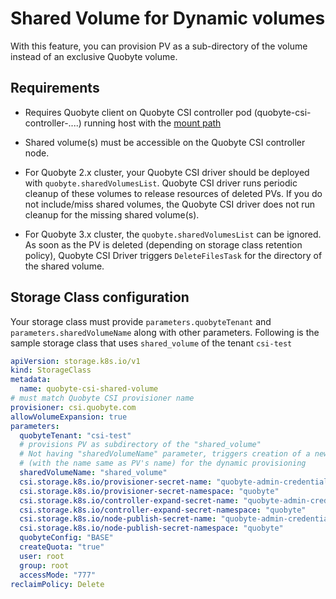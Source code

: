 # Shared Volume for Dynamic volumes

With this feature, you can provision PV as a sub-directory of the volume instead of an
exclusive Quobyte volume.

## Requirements

* Requires Quobyte client on Quobyte CSI controller pod (quobyte-csi-controller-....) running host
  with the [mount path](https://github.com/quobyte/quobyte-csi-driver/blob/v1.8.4/csi-driver-templates/values.yaml#L21)

* Shared volume(s) must be accessible on the Quobyte CSI controller node.

* For Quobyte 2.x cluster, your Quobyte CSI driver should be
  deployed with `quobyte.sharedVolumesList`. Quobyte CSI driver runs periodic cleanup of these
  volumes to release resources of deleted PVs. If you do not include/miss shared volumes, the
  Quobyte CSI driver does not run cleanup for the missing shared volume(s).

* For Quobyte 3.x cluster, the `quobyte.sharedVolumesList` can be ignored. As soon as the PV is
  deleted (depending on storage class retention policy), Quobyte CSI Driver triggers
  `DeleteFilesTask` for the directory of the shared volume.

## Storage Class configuration

Your storage class must provide `parameters.quobyteTenant` and `parameters.sharedVolumeName` along
with other parameters. Following is the sample storage class that uses `shared_volume` of the tenant
`csi-test`

```yaml
apiVersion: storage.k8s.io/v1
kind: StorageClass
metadata:
  name: quobyte-csi-shared-volume
# must match Quobyte CSI provisioner name
provisioner: csi.quobyte.com
allowVolumeExpansion: true
parameters:
  quobyteTenant: "csi-test"
  # provisions PV as subdirectory of the "shared_volume"
  # Not having "sharedVolumeName" parameter, triggers creation of a new Quobyte volume
  # (with the name same as PV's name) for the dynamic provisioning
  sharedVolumeName: "shared_volume"
  csi.storage.k8s.io/provisioner-secret-name: "quobyte-admin-credentials"
  csi.storage.k8s.io/provisioner-secret-namespace: "quobyte"
  csi.storage.k8s.io/controller-expand-secret-name: "quobyte-admin-credentials"
  csi.storage.k8s.io/controller-expand-secret-namespace: "quobyte"
  csi.storage.k8s.io/node-publish-secret-name: "quobyte-admin-credentials"
  csi.storage.k8s.io/node-publish-secret-namespace: "quobyte"
  quobyteConfig: "BASE"
  createQuota: "true"
  user: root
  group: root
  accessMode: "777"
reclaimPolicy: Delete
```
